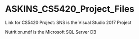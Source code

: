 # ASKINS_CS5420_Project_Files
Link for CS5420 Project:
SNS is the Visual Studio 2017 Project


Nutrition.mdf is the Microsoft SQL Server DB
